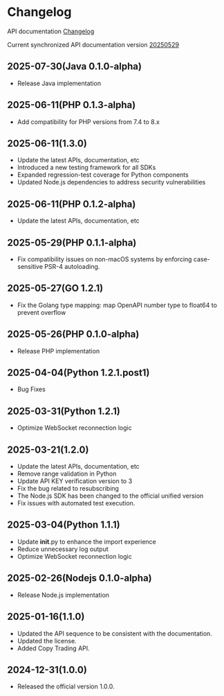 # Changelog

API documentation [Changelog](https://www.kucoin.com/docs-new/change-log)

Current synchronized API documentation version [20250529](https://www.kucoin.com/docs-new/change-log#20250529)

## 2025-07-30(Java 0.1.0-alpha)
- Release Java implementation

## 2025-06-11(PHP 0.1.3-alpha)
- Add compatibility for PHP versions from 7.4 to 8.x 

## 2025-06-11(1.3.0)
- Update the latest APIs, documentation, etc
- Introduced a new testing framework for all SDKs
- Expanded regression-test coverage for Python components
- Updated Node.js dependencies to address security vulnerabilities

## 2025-06-11(PHP 0.1.2-alpha)
- Update the latest APIs, documentation, etc

## 2025-05-29(PHP 0.1.1-alpha)
- Fix compatibility issues on non-macOS systems by enforcing case-sensitive PSR-4 autoloading.

## 2025-05-27(GO 1.2.1)
- Fix the Golang type mapping: map OpenAPI number type to float64 to prevent overflow

## 2025-05-26(PHP 0.1.0-alpha)
- Release PHP implementation

## 2025-04-04(Python 1.2.1.post1)
- Bug Fixes

## 2025-03-31(Python 1.2.1)
- Optimize WebSocket reconnection logic

## 2025-03-21(1.2.0)
- Update the latest APIs, documentation, etc
- Remove range validation in Python
- Update API KEY verification version to 3
- Fix the bug related to resubscribing
- The Node.js SDK has been changed to the official unified version
- Fix issues with automated test execution.

## 2025-03-04(Python 1.1.1)
- Update __init__.py to enhance the import experience
- Reduce unnecessary log output
- Optimize WebSocket reconnection logic

## 2025-02-26(Nodejs 0.1.0-alpha)
- Release Node.js implementation

## 2025-01-16(1.1.0)
- Updated the API sequence to be consistent with the documentation.
- Updated the license.
- Added Copy Trading API.

## 2024-12-31(1.0.0)

- Released the official version 1.0.0.
